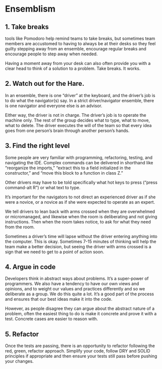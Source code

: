 # Ensemblism


## 1. Take breaks
tools like Pomodoro help remind teams to take breaks, but sometimes team members are accustomed to having to always be at their desks so they feel guilty stepping away from an ensemble, encourage regular breaks and encourage people to step away when needed.

Having a moment away from your desk can also often provide you with a clear head to think of a solution to a problem. Take breaks. It works.

## 2. Watch out for the Hare.
In an ensemble, there is one “driver” at the keyboard, and the driver’s job is to do what the navigator(s) say. In a strict driver/navigator ensemble, there is one navigator and everyone else is an advisor.

Either way, the driver is not in charge. The driver’s job is to operate the machine only. The rest of the group decides what to type, what to move, what to delete. The driver executes the will of the team so that every idea goes from one person’s brain through another person’s hands.

## 3. Find the right level
Some people are very familiar with programming, refactoring, testing, and navigating the IDE. Complex commands can be delivered in shorthand like “reorganize the imports,” “extract this to a field initialized in the constructor,” and “move this block to a function in class Z.”

Other drivers may have to be told specifically what hot keys to press (“press command-alt R”) or what text to type.

It’s important for the navigators to not direct an experienced driver as if she were a novice, or a novice as if she were expected to operate as an expert.

We tell drivers to lean back with arms crossed when they are overwhelmed or micromanaged, and likewise when the room is deliberating and not giving instructions. Then when the room takes notice, to ask for what they need from the room.

Sometimes a driver’s time will lapse without the driver entering anything into the computer. This is okay. Sometimes 7-15 minutes of thinking will help the team make a better decision, but seeing the driver with arms crossed is a sign that we need to get to a point of action soon.

## 4. Argue in code
Developers think in abstract ways about problems. It’s a super-power of programmers. We also have a tendency to have our own views and opinions, and to weight our values and practices differently and so we deliberate as a group. We do this quite a lot. It’s a good part of the process and ensures that our best ideas make it into the code.

However, as people disagree they can argue about the abstract nature of a problem, often the easiest thing to do is make it concrete and prove it with a test. Concrete cases are easier to reason with.

## 5. Refactor
Once the tests are passing, there is an opportunity to refactor following the red, green, refactor approach. Simplify your code, follow DRY and SOLID principles if appropriate and then ensure your tests still pass before pushing your changes.
